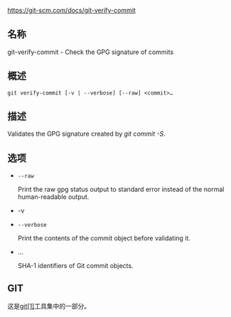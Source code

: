 https://git-scm.com/docs/git-verify-commit

## 名称

git-verify-commit - Check the GPG signature of commits

## 概述

```
git verify-commit [-v | --verbose] [--raw] <commit>…
```

## 描述

Validates the GPG signature created by *git commit -S*.

## 选项

- `--raw`

  Print the raw gpg status output to standard error instead of the normal human-readable output.

- -v

- `--verbose`

  Print the contents of the commit object before validating it.

- <commit>…

  SHA-1 identifiers of Git commit objects.

## GIT

  这是[git[1]](../../Git)工具集中的一部分。